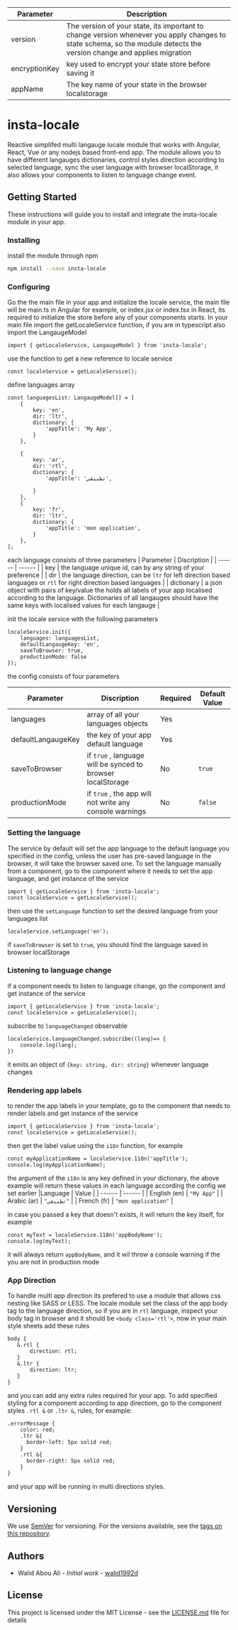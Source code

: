 | Parameter  | Description |
| ------------- | ------------- |
| version  | The version of your state, its important to change version whenever you apply changes to state schema, so the module detects the version change and applies migration  |
| encryptionKey  | key used to encrypt your state store before saving it  |
| appName  | The key name of your state in the browser localstorage  |

# insta-locale

Reactive simplifed multi langauge locale module that works with Angular, React, Vue or any nodejs based front-end app. The module allows you to have different langauges dictionaries, control styles direction according to selected language, sync the user language with browser localStorage, it also allows your components to listen to language change event.

## Getting Started
These instructions will guide you to install and integrate the insta-locale module in your app.
### Installing
install the module through npm

```sh
npm install --save insta-locale
```

### Configuring

Go the the main file in your app and initialize the locale service, the main file will be main.ts in Angular for example, or index.jsx or index.tsx in React, its required to initialize the store before any of your components starts. In your main file import the getLocaleService function, if you are in typescript also import the LangaugeModel

```
import { getLocaleService, LangaugeModel } from 'insta-locale';
```
use the function to get a new reference to locale service

```
const localeService = getLocaleService();
```
define languages array

```
const languagesList: LangaugeModel[] = [
    {
        key: 'en',
        dir: 'ltr',
        dictionary: {
            'appTitle': 'My App',
        }
    },
    
    {
        key: 'ar',
        dir: 'rtl',
        dictionary: {
            'appTitle': 'تطبيقي',

        }
    },
    {
        key: 'fr',
        dir: 'ltr',
        dictionary: {
            'appTitle': 'mon application',
        }
    },
];
```
each language consists of three parameters
| Parameter | Discription |
| ------ | ------ |
| key | the language unique id, can by any string of your preference |
| dir | the language direction, can be `ltr` for left direction based languages or `rtl` for right direction based languages |
| dictionary | a json object with pairs of key/value the holds all labels of your app localised according to the language. Dictionaries of all langauges should have the same keys with localised values for each langauge |


init the locale service with the following parameters
```
localeService.init({
    languages: languagesList,
    defaultLangaugeKey: 'en',
    saveToBrowser: true,
    productionMode: false
});
```

the config consists of four parameters

| Parameter | Discription | Required | Default Value |
| ------ | ------ | ------ | ------ |
| languages | array of all your languages objects | Yes | 
| defaultLangaugeKey | the key of your app default language | Yes |
| saveToBrowser | if `true` , language will be synced to browser localStorage | No | `true`
| productionMode | if `true` , the app will not write any console warnings | No | `false`

### Setting the language
The service by default will set the app language to the default language you specified in the config, unless the user has pre-saved language in the browser, it will take the browser saved one. To set the language manually from a component, go to the component where it needs to set the app language, and get instance of the service
```
import { getLocaleService } from 'insta-locale';
const localeService = getLocaleService();
```
 then use the `setLanguage` function to set the desired language from your languages list
 ```
 localeService.setLanguage('en');
 ```
 if `saveToBrowser` is set to `true`, you should find the language saved in browser localStorage
 
### Listening to language change
 if a component needs to listen to language change, go the component and get instance of the service
 
 ```
import { getLocaleService } from 'insta-locale';
const localeService = getLocaleService();
```
subscribe to `languageChanged` observable

```
localeService.languageChanged.subscribe((lang)=> {
    console.log(lang);
})
```
it  emits an object of `{key: string, dir: string}` whenever language changes
 
 ### Rendering app labels
 to render the app labels in your template, go to the component that needs to render labels and get instance of the service 
  ```
import { getLocaleService } from 'insta-locale';
const localeService = getLocaleService();
```
then get the label value using the `i18n` function, for example
```
const myApplicationName = localeService.118n('appTitle');
console.log(myApplicationName);
```
the argument of the `i18n` is any key defined in your dictionary, the above example will return these values in each language according the config we set earlier
|Language | Value |
| ------ | ------ |
| English (en) | `"My App"` |
| Arabic (ar) | `"تطبيقي"` |
| French (fr) | `"mon application"` |

in case you passed a key that doesn't exists, it will return the key itself, for example
```
const myText = localeService.118n('appBodyName');
console.log(myText);
```
it will always return `appBodyName`, and it wil throw a console warning if the you are not in production mode

 ### App Direction
 To handle multi app direction its prefered to use a module that allows css nesting like SASS or LESS. The locale module set the class of the app body tag to the language direction, so if you are in `rtl` language, inspect your body tag in browser and it should be `<body class='rtl'>`, now in your main style sheets add these rules
 ```
 body {
    &.rtl {
        direction: rtl; 
    }
    &.ltr {
        direction: ltr;
    }
 }
 ```
 and you can add any extra rules required for your app.
 To add specified styling for a component according to app directiom, go to the component styles `.rtl &` or `.ltr &`, rules, for example:
 ```
 .errorMessage {
     color: red;
     .ltr &{
       border-left: 5px solid red;
     }
     .rtl &{
       border-right: 5px solid red;
     }
 }
 ```
 and your app will be running in multi directions styles.

## Versioning

We use [SemVer](http://semver.org/) for versioning. For the versions available, see the [tags on this repository](https://github.com/walid1992d/insta-state/tags). 

## Authors

* Walid Abou Ali - *Initial work* - [walid1992d](https://github.com/walid1992d)



## License

This project is licensed under the MIT License - see the [LICENSE.md](LICENSE.md) file for details


